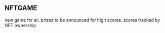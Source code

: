 ## NFTGAME
new game for all. prizes to be announced for high scores. scores tracked by NFT ownership

